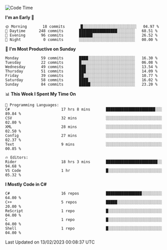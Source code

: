 <!--START_SECTION:waka-->
![Code Time](http://img.shields.io/badge/Code%20Time-932%20hrs%2020%20mins-blue)

**I'm an Early 🐤** 

```text
🌞 Morning       18 commits       █░░░░░░░░░░░░░░░░░░░░░░░░   04.97 % 
🌆 Daytime      248 commits       █████████████████░░░░░░░░   68.51 % 
🌃 Evening       96 commits       ██████░░░░░░░░░░░░░░░░░░░   26.52 % 
🌙 Night          0 commits       ░░░░░░░░░░░░░░░░░░░░░░░░░   00.00 % 

```
📅 **I'm Most Productive on Sunday** 

```text
Monday          59 commits       ████░░░░░░░░░░░░░░░░░░░░░   16.30 % 
Tuesday         22 commits       █░░░░░░░░░░░░░░░░░░░░░░░░   06.08 % 
Wednesday       49 commits       ███░░░░░░░░░░░░░░░░░░░░░░   13.54 % 
Thursday        51 commits       ███░░░░░░░░░░░░░░░░░░░░░░   14.09 % 
Friday          39 commits       ██░░░░░░░░░░░░░░░░░░░░░░░   10.77 % 
Saturday        58 commits       ████░░░░░░░░░░░░░░░░░░░░░   16.02 % 
Sunday          84 commits       █████░░░░░░░░░░░░░░░░░░░░   23.20 % 

```


📊 **This Week I Spent My Time On** 

```text
💬 Programming Languages: 
C#                       17 hrs 8 mins       ██████████████████████░░░   89.84 % 
CSV                      32 mins             ░░░░░░░░░░░░░░░░░░░░░░░░░   02.80 % 
XML                      28 mins             ░░░░░░░░░░░░░░░░░░░░░░░░░   02.50 % 
Config                   27 mins             ░░░░░░░░░░░░░░░░░░░░░░░░░   02.37 % 
Text                     9 mins              ░░░░░░░░░░░░░░░░░░░░░░░░░   00.85 % 

🔥 Editors: 
Rider                    18 hrs 3 mins       ███████████████████████░░   94.68 % 
VS Code                  1 hr                █░░░░░░░░░░░░░░░░░░░░░░░░   05.32 % 

```

**I Mostly Code in C#** 

```text
C#                       16 repos            ████████████████░░░░░░░░░   64.00 % 
C++                      5 repos             █████░░░░░░░░░░░░░░░░░░░░   20.00 % 
ReScript                 1 repo              █░░░░░░░░░░░░░░░░░░░░░░░░   04.00 % 
C                        1 repo              █░░░░░░░░░░░░░░░░░░░░░░░░   04.00 % 
Shell                    1 repo              █░░░░░░░░░░░░░░░░░░░░░░░░   04.00 % 

```



 Last Updated on 13/02/2023 00:08:37 UTC
<!--END_SECTION:waka-->
